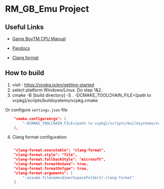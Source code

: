 # RM_GB_Emu Project

## Useful Links

- [Game BoyTM CPU Manual](http://marc.rawer.de/Gameboy/Docs/GBCPUman.pdf)

- [Pandocs](https://gbdev.io/pandocs/Specifications.html)

- [Clang format](https://skillupwards.com/blog/formatting-c-cplusplus-code-using-clangformat-and-vscode)

## How to build

1. visit : https://vcpkg.io/en/getting-started
2. select platform Windows/Linux. Do step 1&2.
3. cmake -B [build directory] -S . -DCMAKE_TOOLCHAIN_FILE=[path to vcpkg]/scripts/buildsystems/vcpkg.cmake

Or configure `settings.json` file

```json
    "cmake.configureArgs": [
        "-DCMAKE_TOOLCHAIN_FILE=[path to vcpkg]/scripts/buildsystems/vcpkg.cmake"
    ],
```

4. Clang format configuration

```json

    "clang-format.executable": "clang-format",
    "clang-format.style": "file",
    "clang-format.fallbackStyle": "microsoft",
    "clang-format.formatOnSave": true,
    "clang-format.formatOnType": true,
    "clang-format.arguments": [
        "-assume-filename=${workspaceFolder}/.clang-format"
    ]
```


